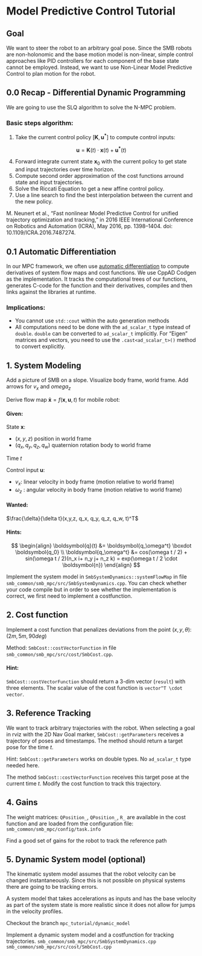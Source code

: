# Model Predictive Control Tutorial

## Goal
We want to steer the robot to an arbitrary goal pose. Since the SMB robots are non-holonomic and the base motion model is non-linear, simple control approaches like PID controllers for each component of the base state cannot be employed. Instead, we want to use Non-Linear Model Predictive Control to plan motion for the robot. 

## 0.0 Recap - Differential Dynamic Programming

We are going to use the SLQ algorithm to solve the N-MPC problem.

### Basic steps algorithm:
1. Take the current control policy $[\boldsymbol{K}, \boldsymbol{u^*}]$ to compute control inputs:

$$\boldsymbol{u}= \boldsymbol{K}(t) \cdot \boldsymbol{x}(t) + \boldsymbol{u^*}(t)$$

4. Forward integrate current state $\boldsymbol{x}_0$ with the current policy to get state and input trajectories over time horizon.
5. Compute second order approximation of the cost functions arround state and input trajectories.
6. Solve the Riccati Equation to get a new affine control policy.
7. Use a line search to find the best interpolation between the current and the new policy.


M. Neunert et al., “Fast nonlinear Model Predictive Control for unified trajectory optimization and tracking,” in 2016 IEEE International Conference on Robotics and Automation (ICRA), May 2016, pp. 1398–1404. doi: 10.1109/ICRA.2016.7487274.


## 0.1 Automatic Differentiation

In our MPC framework, we often use [automatic differentiation](https://en.wikipedia.org/wiki/Automatic_differentiation) to compute derivatives of system flow maps and cost functions.
We use CppAD Codgen as the implementation. It tracks the computational trees of our functions, generates C-code for the function and their derivatives, compiles and then links against the libraries at runtime.
### Implications:
- You cannot use `std::cout` within the auto generation methods
- All computations need to be done with the `ad_scalar_t` type instead of `double`.
  `double` can be converted to `ad_scalar_t` implicitly.
  For “Eigen” matrices and vectors, you need to use the `.cast<ad_scalar_t>()` method to convert explicitly.



## 1. System Modeling
Add a picture of SMB on a slope. Visualize body frame, world frame. Add arrows for $v_x$ and $omega_z$ 


Derive flow map $\boldsymbol{\dot{x}} = f(\boldsymbol{x},\boldsymbol{u},t)$ for mobile robot:

#### Given:

State $\boldsymbol{x}$:
- $(x,y,z)$ position in world frame
- $(q_x, q_y, q_z, q_w)$ quaternion rotation body to world frame

Time $t$

Control input $\boldsymbol{u}$:
- $v_x$: linear velocity in body frame (motion relative to world frame)
- $\omega_z$ : angular velocity in body frame (motion relative to world frame)

#### Wanted:
$\frac{\delta}{\delta t}(x,y,z, q_x, q_y, q_z, q_w, t)^T$

#### Hints:
$$
\begin{align}
\boldsymbol{q}(t) &= \boldsymbol{q_\omega^t} \boxdot \boldsymbol{q_0} \\
\boldsymbol{q_\omega^t} &= cos(\omega t / 2) + sin(\omega t / 2)(n_x i+ n_y j+ n_z k) = exp(\omega t / 2 \cdot \boldsymbol{n})
\end{align}
$$


Implement the system model in `SmbSystemDynamics::systemFlowMap` in file `smb_common/smb_mpc/src/SmbSystemDynamics.cpp`.
You can check whether your code compile but in order to see whether the implementation is correct, we first need to implement a costfunction.

## 2. Cost function

Implement a cost function that penalizes deviations from the point $(x,y,\theta)$: $(2m, 5m, 90deg)$

Method: `SmbCost::costVectorFunction` in file `smb_common/smb_mpc/src/cost/SmbCost.cpp`.

#### Hint:
`SmbCost::costVectorFunction` should return a 3-dim vector (`result`) with three elements.
The scalar value of the cost function is `vector^T \cdot vector`.

## 3. Reference Tracking

We want to track arbitrary trajectories with the robot.
When selecting a goal in  rviz with the 2D Nav Goal marker, `SmbCost::getParameters` receives a trajectory of poses and timestamps.
The method should return a target pose for the time $t$.

Hint: `SmbCost::getParameters` works on double types. No `ad_scalar_t` type needed here.

The method `SmbCost::costVectorFunction` receives this target pose at the current time $t$. Modify the cost function to track this trajectory.

## 4. Gains

The weight matrices: `QPosition_`, `QPosition_`, `R_` are available in the cost function and are loaded from the configuration file:
`smb_common/smb_mpc/config/task.info`

Find a good set of gains for the robot to track the reference path

## 5. Dynamic System model (optional)

The kinematic system model assumes that the robot velocity can be changed instantaneously. Since this is not possible on physical systems there are going to be tracking errors.

A system model that takes accelerations as inputs and has the base velocity as part of the system state is more realistic since it does not allow for jumps in the velocity profiles.

Checkout the branch `mpc_tutorial/dynamic_model`

Implement a dynamic system model and a costfunction for tracking trajectories.
`smb_common/smb_mpc/src/SmbSystemDynamics.cpp`
`smb_common/smb_mpc/src/cost/SmbCost.cpp`

